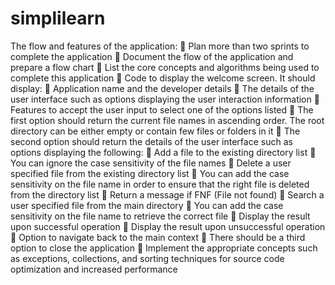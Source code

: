 # simplilearn
The flow and features of the application:
 Plan more than two sprints to complete the application
 Document the flow of the application and prepare a flow chart
 List the core concepts and algorithms being used to complete this application
 Code to display the welcome screen. It should display:
 Application name and the developer details
 The details of the user interface such as options displaying the user interaction information
 Features to accept the user input to select one of the options listed
 The first option should return the current file names in ascending order. The root directory can be
either empty or contain few files or folders in it
 The second option should return the details of the user interface such as options displaying the
following:
 Add a file to the existing directory list
 You can ignore the case sensitivity of the file names
 Delete a user specified file from the existing directory list
 You can add the case sensitivity on the file name in order to ensure that the right file is deleted from
the directory list
 Return a message if FNF (File not found)
 Search a user specified file from the main directory
 You can add the case sensitivity on the file name to retrieve the correct file
 Display the result upon successful operation
 Display the result upon unsuccessful operation
 Option to navigate back to the main context
 There should be a third option to close the application
 Implement the appropriate concepts such as exceptions, collections, and sorting techniques for
source code optimization and increased performance
